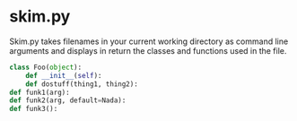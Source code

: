 # skim.py

Skim.py takes filenames in your current working directory as command line arguments and displays in return the classes and functions used in the file. 

```python
class Foo(object):
    def __init__(self):
    def dostuff(thing1, thing2):
def funk1(arg):
def funk2(arg, default=Nada):
def funk3():
```
